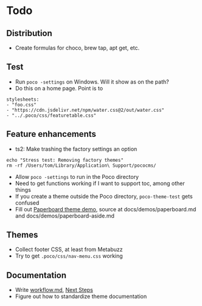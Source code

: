 # Todo

## Distribution
* Create formulas for choco, brew tap, apt get, etc.

## Test
* Run `poco -settings` on Windows. Will it show as on the path?
* Do this on a home page. Point is to 

```
stylesheets:
- "foo.css"
- "https://cdn.jsdelivr.net/npm/water.css@2/out/water.css"
- "../.poco/css/featuretable.css"
```

## Feature enhancements

* ts2: Make trashing the factory settings an option
```
echo "Stress test: Removing factory themes"
rm -rf /Users/tom/Library/Application\ Support/pococms/
```

* Allow `poco -settings` to run in the Poco directory
* Need to get functions working if I want to support toc,
among other things
* If you create a theme outside the Poco directory, `poco-theme-test` gets confused
* Fill out [Paperboard theme demo](docs/demos/paperboard.html), 
source at docs/demos/paperboard.md and docs/demos/paperboard-aside.md

## Themes

* Collect footer CSS, at least from Metabuzz
* Try to get `.poco/css/nav-menu.css` working

## Documentation

* Write [workflow.md](docs/workflow.html), [Next Steps](docs/next-steps.html)
* Figure out how to standardize theme documentation


